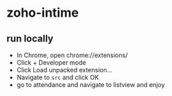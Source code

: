 ﻿# zoho-intime

## run locally

- In Chrome, open chrome://extensions/
- Click + Developer mode
- Click Load unpacked extension…
- Navigate to `src` and click OK
- go to attendance and navigate to listview and enjoy
